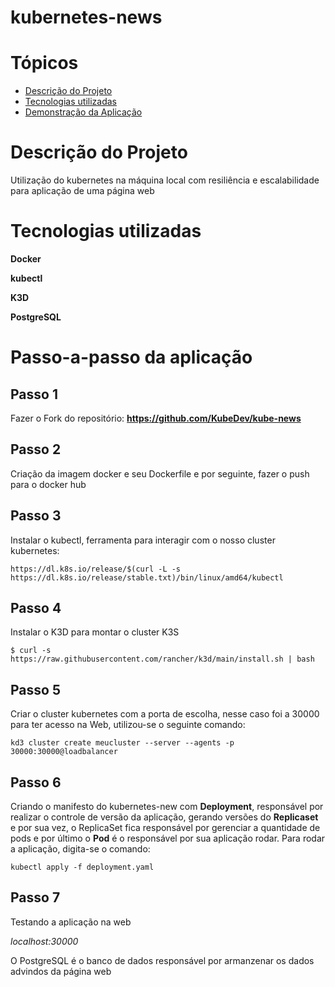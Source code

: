# kubernetes-news

# Tópicos

* [Descrição do Projeto](#descrição-do-projeto)
* [Tecnologias utilizadas](#tecnologias-utilizadas)
* [Demonstração da Aplicação](#passo-a-passo-da-aplicação)

# Descrição do Projeto
 Utilização do kubernetes na máquina local com resiliência e escalabilidade para aplicação de uma página web
 
# Tecnologias utilizadas
**Docker**

**kubectl**

**K3D**

**PostgreSQL**

# Passo-a-passo da aplicação

## Passo 1
Fazer o Fork do repositório: **https://github.com/KubeDev/kube-news**

## Passo 2 
Criação da imagem docker e seu Dockerfile e por seguinte, fazer o push para o docker hub
## Passo 3 
Instalar o kubectl, ferramenta para interagir com o nosso cluster kubernetes:

```https://dl.k8s.io/release/$(curl -L -s https://dl.k8s.io/release/stable.txt)/bin/linux/amd64/kubectl```
## Passo 4 
Instalar o K3D para montar o cluster K3S

``` $ curl -s https://raw.githubusercontent.com/rancher/k3d/main/install.sh | bash ```

## Passo 5 
Criar o cluster kubernetes com a porta de escolha, nesse caso foi a 30000  para ter acesso na Web, utilizou-se o seguinte comando:

``` kd3 cluster create meucluster --server --agents -p 30000:30000@loadbalancer   ```

## Passo 6 
Criando o manifesto do kubernetes-new com **Deployment**, responsável por realizar o controle de versão da aplicação, gerando versões do **Replicaset** e por sua vez, o ReplicaSet fica responsável por gerenciar a quantidade de pods e por último o **Pod** é o responsável por sua aplicação rodar. Para rodar a aplicação, digita-se o comando:

``` kubectl apply -f deployment.yaml   ```

## Passo 7
Testando a aplicação na web

*localhost:30000*

O PostgreSQL é o banco de dados responsável por armanzenar os dados advindos da página web

